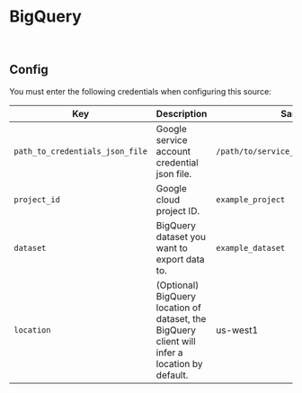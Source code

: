# BigQuery

<br />

## Config

You must enter the following credentials when configuring this source:

| Key | Description | Sample value
| --- | --- | --- |
| `path_to_credentials_json_file` | Google service account credential json file. | `/path/to/service_account_credentials.json` |
| `project_id` | Google cloud project ID. | `example_project` |
| `dataset` | BigQuery dataset you want to export data to. | `example_dataset` |
| `location` | (Optional) BigQuery location of dataset, the BigQuery client will infer a location by default. | us-west1

<br />
